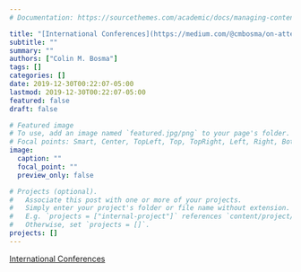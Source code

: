 ```yaml
---
# Documentation: https://sourcethemes.com/academic/docs/managing-content/

title: "[International Conferences](https://medium.com/@cmbosma/on-attending-international-conferences-af9f192cdc02)"
subtitle: ""
summary: ""
authors: ["Colin M. Bosma"]
tags: []
categories: []
date: 2019-12-30T00:22:07-05:00
lastmod: 2019-12-30T00:22:07-05:00
featured: false
draft: false

# Featured image
# To use, add an image named `featured.jpg/png` to your page's folder.
# Focal points: Smart, Center, TopLeft, Top, TopRight, Left, Right, BottomLeft, Bottom, BottomRight.
image:
  caption: ""
  focal_point: ""
  preview_only: false

# Projects (optional).
#   Associate this post with one or more of your projects.
#   Simply enter your project's folder or file name without extension.
#   E.g. `projects = ["internal-project"]` references `content/project/deep-learning/index.md`.
#   Otherwise, set `projects = []`.
projects: []
---
```


[International Conferences](https://medium.com/@cmbosma/on-attending-international-conferences-af9f192cdc02)
